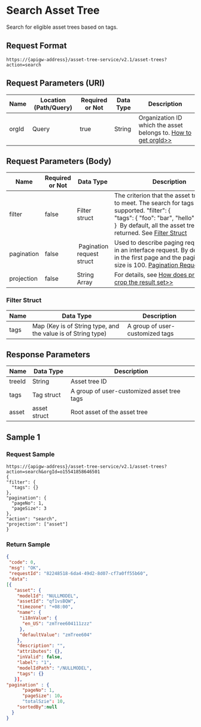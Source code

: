 # Search Asset Tree



Search for eligible asset trees based on tags.

## Request Format

```
https://{apigw-address}/asset-tree-service/v2.1/asset-trees?action=search
```

## Request Parameters (URI)

| Name | Location (Path/Query) | Required or Not | Data Type | Description |
|---------------|------------------|----------|-----------|--------------|
| orgId         | Query            | true     | String    | Organization ID which the asset belongs to. [How to get orgId>>](/docs/api/en/latest/api_faqs#how-to-get-organization-id-orgid-orgid)                |

## Request Parameters (Body)

| Name | Required or Not | Data Type | Description |
|-----------------|---------------|-------------------|-----|
| filter| false         | Filter struct          | The criterion that the asset tree needs to meet. The search for tags is supported. "filter": {  "tags": { "foo": "bar", "hello": "world" }  }  By default, all the asset trees are returned. See [Filter Struct](/docs/api/en/latest/asset_tree/search_asset_tree.html#filter-struct-filterstruc)   |
| pagination| false         |  Pagination request struct | Used to describe paging requirements in an interface request. By default, it is in the first page and the pagination size is 100. [Pagination Request Struct](/docs/api/en/latest/overview.html#pagination-request-struct) |
| projection| false         | String Array          | For details, see [How does projection crop the result set>>](/docs/api/en/latest/api_faqs.html#how-does-projection-crop-the-result-set)|


### Filter Struct <filterstruc>

| Name | Data Type | Description |
|-----------|------------------------------------|-----------------------|
| tags| Map (Key is of String type, and the value is of String type) | A group of user-customized tags  |


## Response Parameters

| Name | Data Type | Description |
|-------------|-----------------------------------|-----------------------------|
| treeId| String                            | Asset tree ID                    |
| tags| Tag struct | A group of user-customized asset tree tags  |
| asset| asset struct                    | Root asset of the asset tree              |



## Sample 1

### Request Sample

```
https://{apigw-address}/asset-tree-service/v2.1/asset-trees?action=search&orgId=o15541858646501
{
"filter": {
  "tags": {}
},
"pagination": {
  "pageNo": 1,
  "pageSize": 3
},
"action": "search",
"projection": ["asset"]
}
```

### Return Sample

```json
{
 "code": 0,
 "msg": "OK",
 "requestId": "82248518-6da4-49d2-8d07-cf7a0ff55b60",
 "data": 
[{
   "asset": {
    "modelId": "NULLMODEL",
    "assetId": "qf1vsBQW",
    "timezone": "+08:00",
    "name": {
     "i18nValue": {
      "en_US": "zmTree604111zzz"
     },
     "defaultValue": "zmTree604"
    },
    "description": "",
    "attributes": {},
    "inValid": false,
    "label": "1",
    "modelIdPath": "/NULLMODEL",
    "tags": {} 
   }],
"pagination" : {
      "pageNo": 1,
      "pageSize": 10，
      "totalSzie": 10,
    "sortedBy":null
  }
}
```

